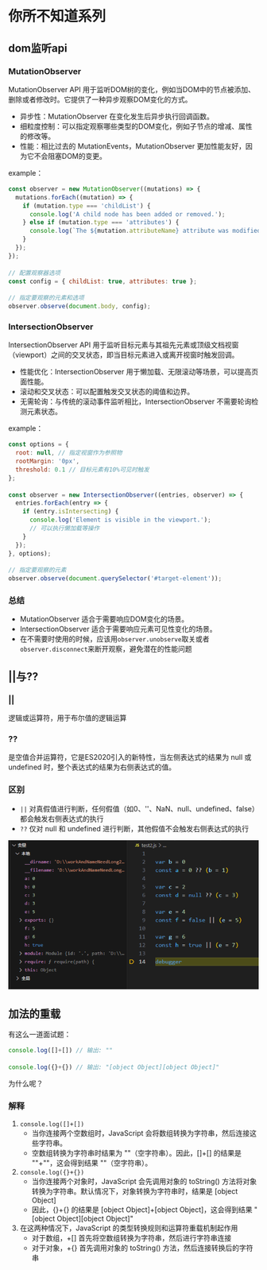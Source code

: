 # 你所不知道系列

## dom监听api

### MutationObserver

MutationObserver API 用于监听DOM树的变化，例如当DOM中的节点被添加、删除或者修改时。它提供了一种异步观察DOM变化的方式。

- 异步性：MutationObserver 在变化发生后异步执行回调函数。
- 细粒度控制：可以指定观察哪些类型的DOM变化，例如子节点的增减、属性的修改等。
- 性能：相比过去的 MutationEvents，MutationObserver 更加性能友好，因为它不会阻塞DOM的变更。

example：

```js
const observer = new MutationObserver((mutations) => {
  mutations.forEach((mutation) => {
    if (mutation.type === 'childList') {
      console.log('A child node has been added or removed.');
    } else if (mutation.type === 'attributes') {
      console.log(`The ${mutation.attributeName} attribute was modified.`);
    }
  });
});

// 配置观察器选项
const config = { childList: true, attributes: true };

// 指定要观察的元素和选项
observer.observe(document.body, config);
```

### IntersectionObserver

IntersectionObserver API 用于监听目标元素与其祖先元素或顶级文档视窗（viewport）之间的交叉状态，即当目标元素进入或离开视窗时触发回调。

- 性能优化：IntersectionObserver 用于懒加载、无限滚动等场景，可以提高页面性能。
- 滚动和交叉状态：可以配置触发交叉状态的阈值和边界。
- 无需轮询：与传统的滚动事件监听相比，IntersectionObserver 不需要轮询检测元素状态。

example：

```js
const options = {
  root: null, // 指定视窗作为参照物
  rootMargin: '0px',
  threshold: 0.1 // 目标元素有10%可见时触发
};

const observer = new IntersectionObserver((entries, observer) => {
  entries.forEach(entry => {
    if (entry.isIntersecting) {
      console.log('Element is visible in the viewport.');
      // 可以执行懒加载等操作
    }
  });
}, options);

// 指定要观察的元素
observer.observe(document.querySelector('#target-element'));
```

### 总结

- MutationObserver 适合于需要响应DOM变化的场景。
- IntersectionObserver 适合于需要响应元素可见性变化的场景。
- 在不需要时使用的时候，应该用`observer.unobserve`取关或者`observer.disconnect`来断开观察，避免潜在的性能问题

## ||与??

### ||

逻辑或运算符，用于布尔值的逻辑运算

### ??

是空值合并运算符，它是ES2020引入的新特性，当左侧表达式的结果为 null 或 undefined 时，整个表达式的结果为右侧表达式的值。

### 区别

- `||` 对真假值进行判断，任何假值（如0、''、NaN、null、undefined、false）都会触发右侧表达式的执行
- `??` 仅对 null 和 undefined 进行判断，其他假值不会触发右侧表达式的执行

<img src='../../public/2024-07-30.jpg'/>

## 加法的重载

有这么一道面试题：

```js
console.log([]+[]) // 输出: ""

console.log({}+{}) // 输出: "[object Object][object Object]"
```

为什么呢？

### 解释

1. `console.log([]+[])`
   - 当你连接两个空数组时，JavaScript 会将数组转换为字符串，然后连接这些字符串。
   - 空数组转换为字符串时结果为 ""（空字符串）。因此，[]+[] 的结果是 ""+""，这会得到结果 ""（空字符串）。
2. `console.log({}+{})`
   - 当你连接两个对象时，JavaScript 会先调用对象的 toString() 方法将对象转换为字符串。默认情况下，对象转换为字符串时，结果是 [object Object]
   - 因此，{}+{} 的结果是 [object Object]+[object Object]，这会得到结果 "[object Object][object Object]"
3. 在这两种情况下，JavaScript 的类型转换规则和运算符重载机制起作用
   - 对于数组，+[] 首先将空数组转换为字符串，然后进行字符串连接
   - 对于对象，+{} 首先调用对象的 toString() 方法，然后连接转换后的字符串
